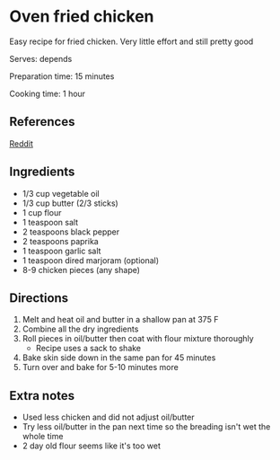 # Oven fried chicken

Easy recipe for fried chicken. Very little effort and still pretty good

Serves: depends

Preparation time: 15 minutes

Cooking time: 1 hour

## References

[Reddit](https://old.reddit.com/r/Old_Recipes/comments/c82j9g/ovenfried_chicken_from_an_old_amish_cookbook_so/)

## Ingredients

- 1/3 cup vegetable oil
- 1/3 cup butter (2/3 sticks)
- 1 cup flour
- 1 teaspoon salt
- 2 teaspoons black pepper
- 2 teaspoons paprika
- 1 teaspoon garlic salt
- 1 teaspoon dired marjoram (optional)
- 8-9 chicken pieces (any shape)

## Directions

1. Melt and heat oil and butter in a shallow pan at 375 F
2. Combine all the dry ingredients
3. Roll pieces in oil/butter then coat with flour mixture thoroughly
    - Recipe uses a sack to shake
4. Bake skin side down in the same pan for 45 minutes
5. Turn over and bake for 5-10 minutes more

## Extra notes

- Used less chicken and did not adjust oil/butter
- Try less oil/butter in the pan next time so the breading isn't wet the whole time
- 2 day old flour seems like it's too wet
